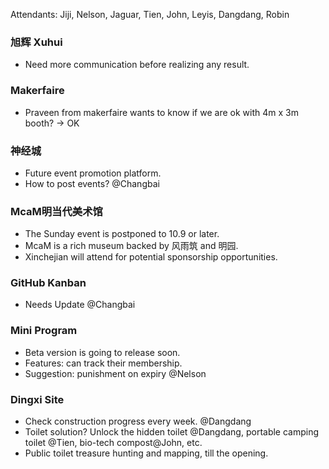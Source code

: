 Attendants: Jiji, Nelson, Jaguar, Tien, John, Leyis, Dangdang, Robin

### 旭辉 Xuhui

* Need more communication before realizing any result.
### Makerfaire

* Praveen from makerfaire wants to know if we are ok with 4m x 3m booth? -> OK
### 神经城

* Future event promotion platform.
* How to post events? @Changbai
### McaM明当代美术馆

* The Sunday event is postponed to 10.9 or later.
* McaM is a rich museum backed by 风雨筑 and 明园.
* Xinchejian will attend for potential sponsorship opportunities.
### GitHub Kanban

* Needs Update @Changbai
### Mini Program

* Beta version is going to release soon.
* Features: can track their membership.
* Suggestion: punishment on expiry @Nelson
### Dingxi Site

* Check construction progress every week. @Dangdang
* Toilet solution? Unlock the hidden toilet @Dangdang, portable camping toilet @Tien, bio-tech compost@John, etc.
* Public toilet treasure hunting and mapping, till the opening.
